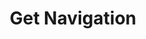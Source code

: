 ---
title: Get Navigation
excerpt: |-
  List of navigation elements within the system.

  Required scopes:
  + **read**
api:
  file: lolzteam-public-api-forum.json
  operationId: Navigation.List
deprecated: false
hidden: false
metadata:
  title: ''
  description: ''
  robots: index
next:
  description: ''
---